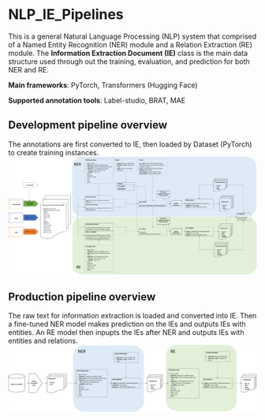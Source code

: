 # NLP_IE_Pipelines
This is a general Natural Language Processing (NLP) system that comprised of a Named Entity Recognition (NER) module and a Relation Extraction (RE) module. The **Information Extraction Document (IE)** class is the main data structure used through out the training, evaluation, and prediction for both NER and RE. 

**Main frameworks**: PyTorch, Transformers (Hugging Face)

**Supported annotation tools**: Label-studio, BRAT, MAE

## Development pipeline overview
The  annotations are first converted to IE, then loaded by Dataset (PyTorch) to create training instances. 
![alt text](https://github.com/daviden1013/NLP_IE_Pipelines/blob/main/Development%20pipeline%20overview.png)

## Production pipeline overview
The raw text for information extraction is loaded and converted into IE. Then a fine-tuned NER model makes prediction on the IEs and outputs IEs with entities. An RE model then inpupts the IEs after NER and outputs IEs with entities and relations. 
![alt text](https://github.com/daviden1013/NLP_IE_Pipelines/blob/main/Prediction%20pipeline%20overview.png)
